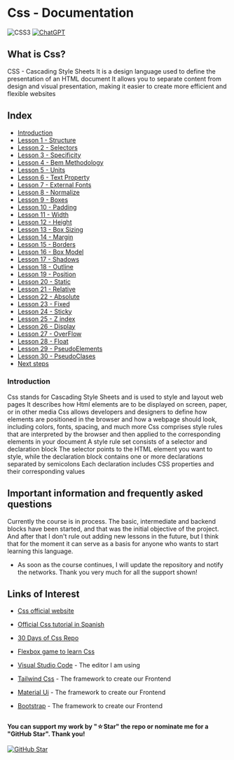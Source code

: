 # Css - Documentation

![CSS3](https://img.shields.io/badge/css3-%231572B6.svg?style=for-the-badge&logo=css3&logoColor=white)
[![ChatGPT](https://img.shields.io/badge/ChatGPT-GPT--4-7CF178?style=for-the-badge&logo=openai&logoColor=white&labelColor=101010)](https://platform.openai.com)

## What is Css?

CSS - Cascading Style Sheets It is a design language used to define the presentation of an HTML document It allows you to separate content from design and visual presentation, making it easier to create more efficient and flexible websites

## Index

* [Introduction](https://youtu.be/Kp4Mvapo5kc)
* [Lesson 1 - Structure](https://youtu.be/Kp4Mvapo5kc?t=850)
* [Lesson 2 - Selectors](https://youtu.be/Kp4Mvapo5kc?t=1518)
* [Lesson 3 - Specificity](https://youtu.be/Kp4Mvapo5kc?t=2938)
* [Lesson 4 - Bem Methodology](https://youtu.be/Kp4Mvapo5kc?t=5665)
* [Lesson 5 - Units](https://youtu.be/Kp4Mvapo5kc?t=8643)
* [Lesson 6 - Text Property](https://youtu.be/Kp4Mvapo5kc?t=10872)
* [Lesson 7 - External Fonts](https://youtu.be/Kp4Mvapo5kc?t=14711)
* [Lesson 8 - Normalize](https://youtu.be/Kp4Mvapo5kc?t=16335)
* [Lesson 9 - Boxes](https://youtu.be/Kp4Mvapo5kc?t=18506)
* [Lesson 10 - Padding](https://youtu.be/Kp4Mvapo5kc?t=21442)
* [Lesson 11 - Width](https://youtu.be/Kp4Mvapo5kc?t=23822)
* [Lesson 12 - Height](https://youtu.be/Kp4Mvapo5kc?t=26619)
* [Lesson 13 - Box Sizing](https://youtu.be/Kp4Mvapo5kc?t=29327)
* [Lesson 14 - Margin](https://youtu.be/Kp4Mvapo5kc?t=32030)
* [Lesson 15 - Borders](https://youtu.be/Kp4Mvapo5kc?t=34583)
* [Lesson 16 - Box Model](https://youtu.be/TbcEqkabAWU?t=202)
* [Lesson 17 - Shadows](https://youtu.be/TbcEqkabAWU?t=3239)
* [Lesson 18 - Outline](https://youtu.be/TbcEqkabAWU?t=4142)
* [Lesson 19 - Position](https://youtu.be/TbcEqkabAWU?t=9145)
* [Lesson 20 - Static](https://youtu.be/TbcEqkabAWU?t=10172)
* [Lesson 21 - Relative](https://youtu.be/TbcEqkabAWU?t=12721)
* [Lesson 22 - Absolute](https://youtu.be/TbcEqkabAWU?t=15524)
* [Lesson 23 - Fixed](https://youtu.be/TbcEqkabAWU?t=19762)
* [Lesson 24 - Sticky](https://youtu.be/TbcEqkabAWU?t=24010)
* [Lesson 25 - Z index](https://youtu.be/Kp4Mvapo5kc?t=850)
* [Lesson 26 - Display](https://youtu.be/Kp4Mvapo5kc?t=1518)
* [Lesson 27 - OverFlow](https://youtu.be/Kp4Mvapo5kc?t=2938)
* [Lesson 28 - Float](https://youtu.be/Kp4Mvapo5kc?t=5665)
* [Lesson 29 - PseudoElements](https://youtu.be/Kp4Mvapo5kc?t=8643)
* [Lesson 30 - PseudoClases](https://youtu.be/Kp4Mvapo5kc?t=10872)
* [Next steps](https://youtu.be/Kp4Mvapo5kc?t=36390)

### Introduction

Css stands for Cascading Style Sheets and is used to style and layout web pages It describes how Html elements are to be displayed on screen, paper, or in other media Css allows developers and designers to define how elements are positioned in the browser and how a webpage should look, including colors, fonts, spacing, and much more Css comprises style rules that are interpreted by the browser and then applied to the corresponding elements in your document A style rule set consists of a selector and declaration block The selector points to the HTML element you want to style, while the declaration block contains one or more declarations separated by semicolons Each declaration includes CSS properties and their corresponding values

## Important information and frequently asked questions

Currently the course is in process. The basic, intermediate and backend blocks have been started, and that was the initial objective of the project. And after that I don't rule out adding new lessons in the future, but I think that for the moment it can serve as a basis for anyone who wants to start learning this language.

* As soon as the course continues, I will update the repository and notify the networks.
Thank you very much for all the support shown!

## Links of Interest

* [Css official website](https://developer.mozilla.org/en-US/docs/Web/CSS)

* [Official Css tutorial in Spanish](https://developer.mozilla.org/es/docs/Web/CSS)

* [30 Days of Css Repo](https://github.com/TheOdinProject/css-exercises)

* [Flexbox game to learn Css](https://flexboxfroggy.com/#es)

* [Visual Studio Code](https://code.visualstudio.com/) - The editor I am using

* [Tailwind Css](https://tailwindcss.com/) - The framework to create our Frontend

* [Material Ui](https://mui.com/) - The framework to create our Frontend

* [Bootstrap](https://getbootstrap.com/) - The framework to create our Frontend

##

#### You can support my work by "☆Star" the repo or nominate me for a "GitHub Star". Thank you!

[![GitHub Star](https://img.shields.io/badge/GitHub-Nominar_a_star-yellow?style=for-the-badge&logo=github&logoColor=white&labelColor=101010)](https://stars.github.com/nominate/)